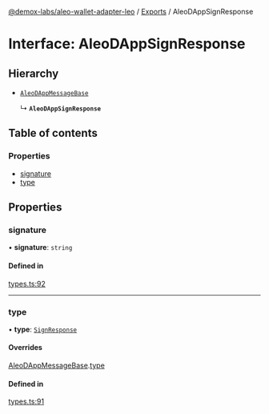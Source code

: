 [@demox-labs/aleo-wallet-adapter-leo](../README.md) / [Exports](../modules.md) / AleoDAppSignResponse

# Interface: AleoDAppSignResponse

## Hierarchy

- [`AleoDAppMessageBase`](AleoDAppMessageBase.md)

  ↳ **`AleoDAppSignResponse`**

## Table of contents

### Properties

- [signature](AleoDAppSignResponse.md#signature)
- [type](AleoDAppSignResponse.md#type)

## Properties

### signature

• **signature**: `string`

#### Defined in

[types.ts:92](https://github.com/demox-labs/aleo-wallet-adapter/blob/77a8a54/packages/wallets/leo/types.ts#L92)

___

### type

• **type**: [`SignResponse`](../enums/AleoDAppMessageType.md#signresponse)

#### Overrides

[AleoDAppMessageBase](AleoDAppMessageBase.md).[type](AleoDAppMessageBase.md#type)

#### Defined in

[types.ts:91](https://github.com/demox-labs/aleo-wallet-adapter/blob/77a8a54/packages/wallets/leo/types.ts#L91)
